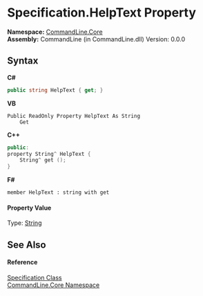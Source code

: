# Specification.HelpText Property 
 

**Namespace:**&nbsp;<a href="N_CommandLine_Core">CommandLine.Core</a><br />**Assembly:**&nbsp;CommandLine (in CommandLine.dll) Version: 0.0.0

## Syntax

**C#**<br />
``` C#
public string HelpText { get; }
```

**VB**<br />
``` VB
Public ReadOnly Property HelpText As String
	Get
```

**C++**<br />
``` C++
public:
property String^ HelpText {
	String^ get ();
}
```

**F#**<br />
``` F#
member HelpText : string with get

```


#### Property Value
Type: <a href="https://docs.microsoft.com/dotnet/api/system.string" target="_blank">String</a>

## See Also


#### Reference
<a href="T_CommandLine_Core_Specification">Specification Class</a><br /><a href="N_CommandLine_Core">CommandLine.Core Namespace</a><br />